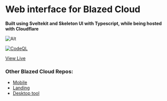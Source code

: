 # Web interface for Blazed Cloud

**Built using Sveltekit and Skeleton UI with Typescript, while being hosted with Cloudflare**

![Alt](https://repobeats.axiom.co/api/embed/5bdbdabd448bad539582ec7fec0e0e0ee71edb9d.svg "Repobeats analytics image")

[![CodeQL](https://github.com/TheRedSpy15/blazedcloud-web/actions/workflows/github-code-scanning/codeql/badge.svg)](https://github.com/TheRedSpy15/blazedcloud-web/actions/workflows/github-code-scanning/codeql)

[View Live](https://portal.blazedcloud.com/)

### Other Blazed Cloud Repos:
- [Mobile](https://github.com/TheRedSpy15/blazedcloud)
- [Landing](https://github.com/TheRedSpy15/blazedcloud-landing)
- [Desktop tool](https://github.com/TheRedSpy15/blazedcloud-sync)
